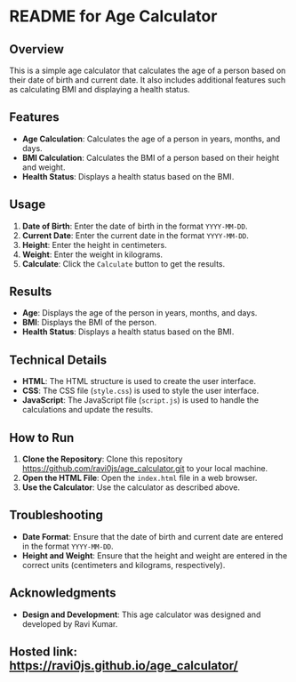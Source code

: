 # README for Age Calculator

## Overview

This is a simple age calculator that calculates the age of a person based on their date of birth and current date. It also includes additional features such as calculating BMI and displaying a health status.

## Features

- **Age Calculation**: Calculates the age of a person in years, months, and days.
- **BMI Calculation**: Calculates the BMI of a person based on their height and weight.
- **Health Status**: Displays a health status based on the BMI.

## Usage

1. **Date of Birth**: Enter the date of birth in the format `YYYY-MM-DD`.
2. **Current Date**: Enter the current date in the format `YYYY-MM-DD`.
3. **Height**: Enter the height in centimeters.
4. **Weight**: Enter the weight in kilograms.
5. **Calculate**: Click the `Calculate` button to get the results.

## Results

- **Age**: Displays the age of the person in years, months, and days.
- **BMI**: Displays the BMI of the person.
- **Health Status**: Displays a health status based on the BMI.

## Technical Details

- **HTML**: The HTML structure is used to create the user interface.
- **CSS**: The CSS file (`style.css`) is used to style the user interface.
- **JavaScript**: The JavaScript file (`script.js`) is used to handle the calculations and update the results.

## How to Run

1. **Clone the Repository**: Clone this repository https://github.com/ravi0js/age_calculator.git to your local machine.
2. **Open the HTML File**: Open the `index.html` file in a web browser.
3. **Use the Calculator**: Use the calculator as described above.

## Troubleshooting

- **Date Format**: Ensure that the date of birth and current date are entered in the format `YYYY-MM-DD`.
- **Height and Weight**: Ensure that the height and weight are entered in the correct units (centimeters and kilograms, respectively).

## Acknowledgments

- **Design and Development**: This age calculator was designed and developed by Ravi Kumar.

## Hosted link: https://ravi0js.github.io/age_calculator/
